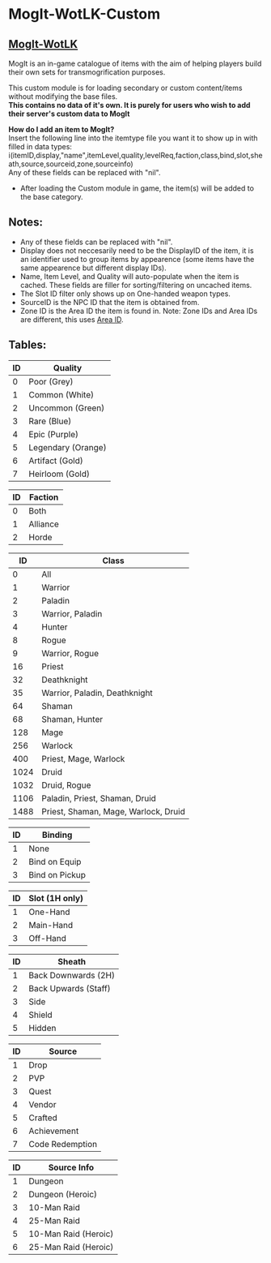 # MogIt-WotLK-Custom
## [MogIt-WotLK](https://github.com/Skrylas/MogIt-WotLK)

MogIt is an in-game catalogue of items with the aim of helping players build their own sets for transmogrification purposes.

This custom module is for loading secondary or custom content/items without modifying the base files.  
**This contains no data of it's own.  It is purely for users who wish to add their server's custom data to MogIt**

**How do I add an item to MogIt?**  
Insert the following line into the itemtype file you want it to show up in with filled in data types:
i(itemID,display,"name",itemLevel,quality,levelReq,faction,class,bind,slot,sheath,source,sourceid,zone,sourceinfo)  
Any of these fields can be replaced with "nil".

- After loading the Custom module in game, the item(s) will be added to the base category.

## Notes:
 - Any of these fields can be replaced with "nil".
 - Display does not neccesarily need to be the DisplayID of the item, it is an identifier used to group items by appearence (some items have the same appearence but different display IDs).
 - Name, Item Level, and Quality will auto-populate when the item is cached.  These fields are filler for sorting/filtering on uncached items.
 - The Slot ID filter only shows up on One-handed weapon types.
 - SourceID is the NPC ID that the item is obtained from.
 - Zone ID is the Area ID the item is found in.  Note:  Zone IDs and Area IDs are different, this uses [Area ID](https://wowpedia.fandom.com/wiki/WorldMapAreaID).

## Tables:

| ID | Quality |
| --- | --- |
| 0  | Poor (Grey)  |
| 1  | Common (White)  |
| 2  | Uncommon (Green) |
| 3 | Rare (Blue) |
| 4 | Epic (Purple) |
| 5  | Legendary (Orange)  |
| 6 | Artifact (Gold) |
| 7 | Heirloom (Gold)  |

| ID | Faction |
| --- | --- |
| 0  | Both  |
| 1  | Alliance  |
| 2  | Horde |

| ID | Class |
| --- | --- |
| 0  | All  |
| 1  | Warrior  |
| 2  | Paladin |
| 3  | Warrior, Paladin |
| 4  | Hunter |
| 8  | Rogue |
| 9  | Warrior, Rogue |
| 16  | Priest |
| 32  | Deathknight |
| 35  | Warrior, Paladin, Deathknight |
| 64  | Shaman |
| 68  | Shaman, Hunter |
| 128  | Mage |
| 256  | Warlock |
| 400  | Priest, Mage, Warlock |
| 1024  | Druid |
| 1032  | Druid, Rogue |
| 1106  | Paladin, Priest, Shaman, Druid |
| 1488  | Priest, Shaman, Mage, Warlock, Druid |

| ID | Binding |
| --- | --- |
| 1  | None  |
| 2  | Bind on Equip  |
| 3  | Bind on Pickup |

| ID | Slot (1H only) |
| --- | --- |
| 1  | One-Hand  |
| 2  | Main-Hand  |
| 3  | Off-Hand |

| ID | Sheath |
| --- | --- |
| 1  | Back Downwards (2H)  |
| 2  | Back Upwards (Staff)  |
| 3  | Side |
| 4  | Shield |
| 5  | Hidden |

| ID | Source |
| --- | --- |
| 1  | Drop  |
| 2  | PVP |
| 3  | Quest |
| 4  | Vendor |
| 5  | Crafted |
| 6  | Achievement |
| 7  | Code Redemption |

| ID | Source Info |
| --- | --- |
| 1  | Dungeon   |
| 2  | Dungeon (Heroic) |
| 3  | 10-Man Raid |
| 4  | 25-Man Raid |
| 5  | 10-Man Raid (Heroic) |
| 6  | 25-Man Raid (Heroic) |
